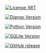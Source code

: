 [![License: MIT](https://img.shields.io/badge/License-MIT-yellow.svg)](https://opensource.org/licenses/MIT)

[![Django Version](https://img.shields.io/badge/Django-4.2.5-blue)](https://docs.djangoproject.com/en/4.2/)

[![Python Version](https://img.shields.io/badge/Python-3.11.5-blue.svg)](https://www.python.org/downloads/release/python-3115/)

[![SQLite Version](https://img.shields.io/badge/SQLite-3-blue)](https://www.sqlite.org/index.html)
 
[![GitHub release](https://img.shields.io/github/v/release/dihiaDR/Projet_Django_PriceHub_M1.svg)](https://github.com/dihiaDR/Projet_Django_PriceHub_M1/releases/tag/V0.2)
